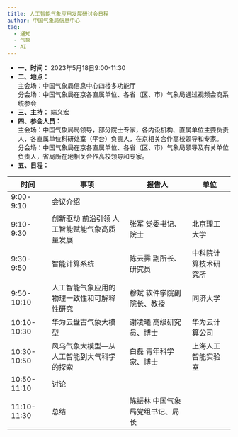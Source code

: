 ```yaml
---
title: 人工智能气象应用发展研讨会日程
author: 中国气象局信息中心
tag: 
  - 通知
  - 气象
  - AI
---
```

- **一、时间：** 2023年5月18日9:00-11:30  
- **二、地点：**  
主会场：中国气象局信息中心四楼多功能厅  
分会场：中国气象局在京各直属单位、各省（区、市）气象局通过视频会商系统参会  
- **三、主持：** 端义宏
- **四、参会人员：**  
主会场：中国气象局局领导，部分院士专家，各内设机构、直属单位主要负责人，各直属单位科研处室（平台）负责人，在京相关合作高校领导和专家。  
分会场：中国气象局在京各直属单位、各省（区、市）气象局领导及有关单位负责人，省局所在地相关合作高校领导和专家。
- **五、日程：**  

| 时间 | 事项 | 报告人 | 单位 |  
|-------|-------|-------|-------|  
| 9:00-9:10 | 会议介绍 |  |  |  
| 9:10-9:30 | 创新驱动 前沿引领 人工智能赋能气象高质量发展 | 张军 党委书记、院士 | 北京理工大学 |  
| 9:30-9:50 | 智能计算系统 | 陈云霁 副所长、研究员 | 中科院计算技术研究所 |  
| 9:50-10:10 | 人工智能气象应用的物理一致性和可解释性研究 | 穆斌 软件学院副院长、教授 | 同济大学 |  
| 10:10-10:30 | 华为云盘古气象大模型 | 谢凌曦 高级研究员、博士 | 华为云计算公司 |  
| 10:30-10:50 | 风乌气象大模型—从人工智能到大气科学的探索 | 白磊 青年科学家、博士 | 上海人工智能实验室 |  
| 10:50-11:10 | 讨论 |  |  |  
| 11:10-11:30 | 总结 | 陈振林 中国气象局党组书记、局长	 |  |  